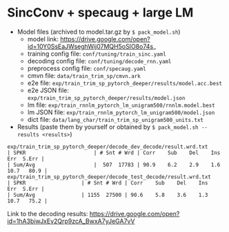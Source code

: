 # SincConv + specaug + large LM

  - Model files (archived to model.tar.gz by `$ pack_model.sh`)
    - model link: https://drive.google.com/open?id=10Y0SsEaJWseghWij07MQH5oSIO8o74s_
    - training config file: `conf/tuning/train_sinc.yaml`
    - decoding config file: `conf/tuning/decode_rnn.yaml`
    - preprocess config file: `conf/specaug.yaml`
    - cmvn file: `data/train_trim_sp/cmvn.ark`
    - e2e file: `exp/train_trim_sp_pytorch_deeper/results/model.acc.best`
    - e2e JSON file: `exp/train_trim_sp_pytorch_deeper/results/model.json`
    - lm file: `exp/train_rnnlm_pytorch_lm_unigram500/rnnlm.model.best`
    - lm JSON file: `exp/train_rnnlm_pytorch_lm_unigram500/model.json`
    - dict file: `data/lang_char/train_trim_sp_unigram500_units.txt`
  - Results (paste them by yourself or obtained by `$ pack_model.sh --results <results>`)
```
exp/train_trim_sp_pytorch_deeper/decode_dev_decode/result.wrd.txt
| SPKR                      | # Snt # Wrd | Corr    Sub    Del    Ins    Err  S.Err |
| Sum/Avg                   |  507  17783 | 90.9    6.2    2.9    1.6   10.7   80.9 |
exp/train_trim_sp_pytorch_deeper/decode_test_decode/result.wrd.txt
| SPKR                  | # Snt # Wrd | Corr    Sub    Del    Ins    Err  S.Err |
| Sum/Avg               | 1155  27500 | 90.6    5.8    3.6    1.3   10.7   75.2 |
```

Link to the decoding results: https://drive.google.com/open?id=1hA3biwJxEv2Qrp9zcA_BwxA7yJeGA7vV

